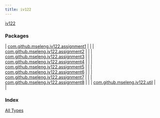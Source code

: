 ```yaml
---
title: iv122
---
```


[iv122](.)

### Packages

| [com.github.mseleng.iv122.assignment1](com.github.mseleng.iv122.assignment1/index.md) |  |
| [com.github.mseleng.iv122.assignment2](com.github.mseleng.iv122.assignment2/index.md) |  |
| [com.github.mseleng.iv122.assignment3](com.github.mseleng.iv122.assignment3/index.md) |  |
| [com.github.mseleng.iv122.assignment4](com.github.mseleng.iv122.assignment4/index.md) |  |
| [com.github.mseleng.iv122.assignment5](com.github.mseleng.iv122.assignment5/index.md) |  |
| [com.github.mseleng.iv122.assignment6](com.github.mseleng.iv122.assignment6/index.md) |  |
| [com.github.mseleng.iv122.assignment7](com.github.mseleng.iv122.assignment7/index.md) |  |
| [com.github.mseleng.iv122.assignment8](com.github.mseleng.iv122.assignment8/index.md) |  |
| [com.github.mseleng.iv122.util](com.github.mseleng.iv122.util/index.md) |  |

### Index

[All Types](alltypes/index.md)